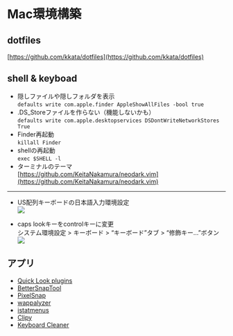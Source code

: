 # Mac環境構築

## dotfiles
[https://github.com/kkata/dotfiles](https://github.com/kkata/dotfiles)

## shell & keyboad

- 隠しファイルや隠しフォルダを表示  
  `defaults write com.apple.finder AppleShowAllFiles -bool true`
- .DS_Storeファイルを作らない（機能しないかも）  
  `defaults write com.apple.desktopservices DSDontWriteNetworkStores True`
- Finder再起動  
  `killall Finder`
- shellの再起動  
  `exec $SHELL -l`
- ターミナルのテーマ  
  [https://github.com/KeitaNakamura/neodark.vim](https://github.com/KeitaNakamura/neodark.vim)

---

- US配列キーボードの日本語入力環境設定  
  ![](/tool.keyboad1.png)
  
- caps lookキーをcontrolキーに変更  
  システム環境設定 > キーボード > “キーボード”タブ > “修飾キー...”ボタン
    ![](/tool.keyboad3.png)

## アプリ
- [Quick Look plugins](https://github.com/sindresorhus/quick-look-plugins)
- [BetterSnapTool](https://apps.apple.com/jp/app/bettersnaptool/id417375580?mt=12)
- [PixelSnap](https://getpixelsnap.com/)
- [wappalyzer](https://www.wappalyzer.com/)
- [istatmenus](https://bjango.com/mac/istatmenus/)
- [Clipy](https://clipy-app.com/)
- [Keyboard Cleaner](http://jan.prima.de/~jan/plok/archives/48-Keyboard-Cleaner.html)
